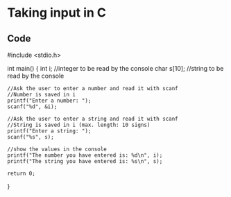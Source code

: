 # Taking input in C

## Code

#include <stdio.h>

int main()
{
    int i;			//integer to be read by the console
	char s[10];		//string to be read by the console

	//Ask the user to enter a number and read it with scanf
	//Number is saved in i
	printf("Enter a number: ");
	scanf("%d", &i);

	//Ask the user to enter a string and read it with scanf
	//String is saved in i (max. length: 10 signs)
	printf("Enter a string: ");
	scanf("%s", s);

	//show the values in the console
	printf("The number you have entered is: %d\n", i);
	printf("The string you have entered is: %s\n", s);

	return 0;
}

